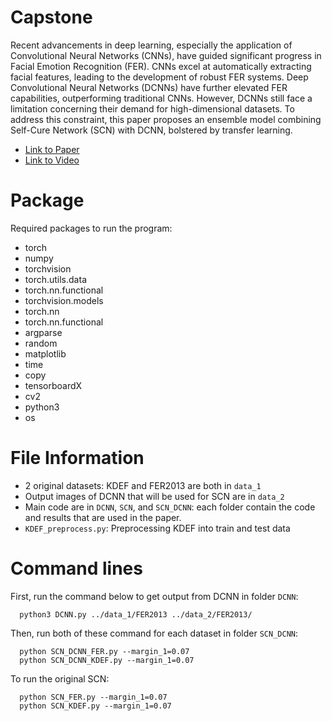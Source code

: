 # Capstone
Recent advancements in deep learning, especially the application of Convolutional Neural Networks (CNNs), have guided significant progress in Facial Emotion Recognition (FER). CNNs excel at automatically extracting facial features, leading to the development of robust FER systems. Deep Convolutional Neural Networks (DCNNs) have further elevated FER capabilities, outperforming traditional CNNs. However, DCNNs still face a limitation concerning their demand for high-dimensional datasets. To address this constraint, this paper proposes an ensemble model combining Self-Cure Network (SCN) with DCNN, bolstered by transfer learning.
- [Link to Paper](https://earlham.box.com/s/su3w266tzwnk41u6yfppws3c73ekm8aq)
- [Link to Video](https://youtu.be/lDucrkou2SA)

# Package
Required packages to run the program:
- torch
- numpy
- torchvision
- torch.utils.data
- torch.nn.functional
- torchvision.models
- torch.nn
- torch.nn.functional
- argparse
- random
- matplotlib
- time
- copy
- tensorboardX
- cv2
- python3
- os

# File Information
- 2 original datasets: KDEF and FER2013 are both in `data_1`
- Output images of DCNN that will be used for SCN are in `data_2`
- Main code are in `DCNN`, `SCN`, and `SCN_DCNN`: each folder contain the code and results that are used in the paper.
- `KDEF_preprocess.py`: Preprocessing KDEF into train and test data
# Command lines
First, run the command below to get output from DCNN in folder `DCNN`:
```
  python3 DCNN.py ../data_1/FER2013 ../data_2/FER2013/
```
Then, run both of these command for each dataset in folder `SCN_DCNN`:
```
  python SCN_DCNN_FER.py --margin_1=0.07
  python SCN_DCNN_KDEF.py --margin_1=0.07
```
To run the original SCN:
```
  python SCN_FER.py --margin_1=0.07
  python SCN_KDEF.py --margin_1=0.07
```

